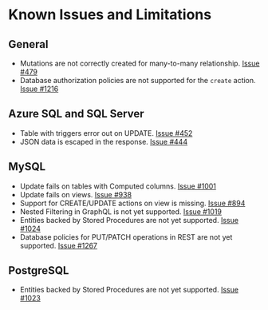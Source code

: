 # Known Issues and Limitations

## General

- Mutations are not correctly created for many-to-many relationship. [Issue #479](https://github.com/Azure/data-api-builder/issues/479)
- Database authorization policies are not supported for the `create` action. [Issue #1216](https://github.com/Azure/data-api-builder/issues/1216)

## Azure SQL and SQL Server

- Table with triggers error out on UPDATE. [Issue #452](https://github.com/Azure/data-api-builder/issues/452)
- JSON data is escaped in the response. [Issue #444](https://github.com/Azure/data-api-builder/issues/444)

## MySQL 

- Update fails on tables with Computed columns. [Issue #1001](https://github.com/Azure/data-api-builder/issues/1001)
- Update fails on views. [Issue #938](https://github.com/Azure/data-api-builder/issues/938)
- Support for CREATE/UPDATE actions on view is missing. [Issue #894](https://github.com/Azure/data-api-builder/issues/894)
- Nested Filtering in GraphQL is not yet supported. [Issue #1019](https://github.com/Azure/data-api-builder/issues/1019)
- Entities backed by Stored Procedures are not yet supported. [Issue #1024](https://github.com/Azure/data-api-builder/issues/1024)
- Database policies for PUT/PATCH operations in REST are not yet supported. [Issue #1267](https://github.com/Azure/data-api-builder/issues/1267)

## PostgreSQL

- Entities backed by Stored Procedures are not yet supported. [Issue #1023](https://github.com/Azure/data-api-builder/issues/1023)
